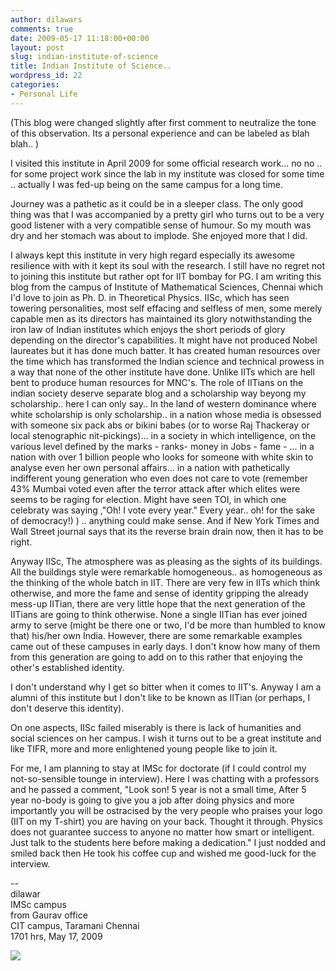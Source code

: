 ```yaml
---
author: dilawars
comments: true
date: 2009-05-17 11:18:00+00:00
layout: post
slug: indian-institute-of-science
title: Indian Institute of Science..
wordpress_id: 22
categories:
- Personal Life
---
```


(This blog were changed slightly after first comment to neutralize the tone of this observation. Its a personal experience and can be labeled as blah blah.. )  
  
I visited this institute in April 2009 for some official research work... no no .. for some project work since the lab in my institute was closed for some time .. actually I was fed-up being on the same campus for a long time.  
  
Journey was a pathetic as it could be in a sleeper class. The only good thing was that I was accompanied by a pretty girl who turns out to be a very good listener with a very compatible sense of humour. So my mouth was dry  and her stomach was about to implode. She enjoyed more that I did.  
  
I always kept this institute in very high regard especially its awesome resilience with with it kept its soul with the research. I still have no regret not to joining this institute but rather opt for IIT bombay for PG. I am writing this blog from the campus of Institute of Mathematical Sciences, Chennai which I'd love to join as Ph. D. in Theoretical Physics. IISc, which has seen towering personalities, most self effacing and selfless of men, some merely capable men as its directors has maintained its glory notwithstanding the iron law of Indian institutes which enjoys the short periods of glory depending on the director's capabilities. It might have not produced Nobel laureates but it has done much batter. It has created human resources over the time which has transformed the Indian science and technical prowess in a way that none of the other institute have done. Unlike IITs which are hell bent to produce human resources for MNC's. The role of IITians on the indian society deserve separate blog and a scholarship way beyong my scholarship.. here I can only say.. In the land of western dominance where white scholarship is only scholarship.. in a nation whose media is obsessed with someone six pack abs or bikini babes (or to worse Raj Thackeray or local  stenographic nit-pickings)... in a society in which intelligence, on the various level defined by the marks - ranks- money in Jobs - fame - ... in a nation with over 1 billion people who looks for someone with white skin to analyse even her own personal affairs... in a nation with pathetically indifferent young generation who even does not care to vote (remember 43% Mumbai voted even after the terror attack after which elites were seems to be raging for election. Might have seen TOI, in which one celebraty was saying ,"Oh! I vote every year." Every year.. oh! for the sake of democracy!) ) .. anything could make sense. And if New York Times and Wall Street journal says that its the reverse brain drain now, then it has to be right.  
  
Anyway IISc, The atmosphere was as pleasing as the sights of its buildings. All the buildings style were remarkable homogeneous.. as homogeneous as the thinking of the whole batch in IIT. There are very few in IITs which think otherwise, and more the fame and sense of identity gripping the already mess-up IITian, there are very little hope that the next generation of the IITians are going to think otherwise. None a single IITian has ever joined army to serve (might be there one or two, I'd be more than humbled to know that) his/her own India. However, there are some remarkable examples came out of these campuses in early days. I don't know how many of them from this generation are going to add on to this rather that enjoying the other's established identity.  
  
I don't understand why I get so bitter when it comes to IIT's. Anyway I am a alumni of this institute but I don't like to be known as IITian (or perhaps, I don't deserve this identity).  
  
On one aspects, IISc failed miserably is there is lack of humanities and social sciences on her campus. I wish it turns out to be a great institute and like TIFR, more and more enlightened young people like to join it.  
  
For me, I am planning to stay at IMSc for doctorate (if I could control my not-so-sensible tounge in interview). Here I was chatting with a professors and he passed a comment, "Look son! 5 year is not a small time, After 5 year no-body is going to give you a job after doing physics and more importantly you will be ostracised by the very people who praises your logo (IIT on my T-shirt) you are having on your back. Thought it through. Physics does not guarantee success to anyone no matter how smart or intelligent. Just talk to the students here before making a dedication." I just nodded and smiled back then He took his coffee cup and wished me good-luck for the interview.  
  
--  
dilawar  
IMSc campus  
from Gaurav office  
CIT campus, Taramani Chennai  
1701 hrs, May 17, 2009

![](https://blogger.googleusercontent.com/tracker/3794193585985230867-3715764493672835764?l=dilawarsays.blogspot.com)
